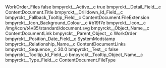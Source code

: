 <?xml version="1.0" encoding="UTF-8"?>
<CustomMetadata xmlns="http://soap.sforce.com/2006/04/metadata" xmlns:xsi="http://www.w3.org/2001/XMLSchema-instance" xmlns:xsd="http://www.w3.org/2001/XMLSchema">
    <label>WorkOrder_Files</label>
    <protected>false</protected>
    <values>
        <field>bmpyrckt__Active__c</field>
        <value xsi:type="xsd:boolean">true</value>
    </values>
    <values>
        <field>bmpyrckt__Detail_Field__c</field>
        <value xsi:type="xsd:string">ContentDocument.Title</value>
    </values>
    <values>
        <field>bmpyrckt__Drilldown_Id_Field__c</field>
        <value xsi:nil="true"/>
    </values>
    <values>
        <field>bmpyrckt__Fallback_Tooltip_Field__c</field>
        <value xsi:type="xsd:string">ContentDocument.FileExtension</value>
    </values>
    <values>
        <field>bmpyrckt__Icon_Background_Colour__c</field>
        <value xsi:type="xsd:string">#b19f7e</value>
    </values>
    <values>
        <field>bmpyrckt__Icon__c</field>
        <value xsi:type="xsd:string">/img/icon/t4v35/standard/document.svg</value>
    </values>
    <values>
        <field>bmpyrckt__Object_Name__c</field>
        <value xsi:type="xsd:string">ContentDocumentLink</value>
    </values>
    <values>
        <field>bmpyrckt__Parent_Object__c</field>
        <value xsi:type="xsd:string">WorkOrder</value>
    </values>
    <values>
        <field>bmpyrckt__Position_Date_Field__c</field>
        <value xsi:type="xsd:string">SystemModstamp</value>
    </values>
    <values>
        <field>bmpyrckt__Relationship_Name__c</field>
        <value xsi:type="xsd:string">ContentDocumentLinks</value>
    </values>
    <values>
        <field>bmpyrckt__Sequence__c</field>
        <value xsi:type="xsd:double">30.0</value>
    </values>
    <values>
        <field>bmpyrckt__Test__c</field>
        <value xsi:type="xsd:boolean">false</value>
    </values>
    <values>
        <field>bmpyrckt__Tooltip_Id_Field__c</field>
        <value xsi:nil="true"/>
    </values>
    <values>
        <field>bmpyrckt__Tooltip_Object_Name__c</field>
        <value xsi:nil="true"/>
    </values>
    <values>
        <field>bmpyrckt__Type_Field__c</field>
        <value xsi:type="xsd:string">ContentDocument.FileType</value>
    </values>
</CustomMetadata>
